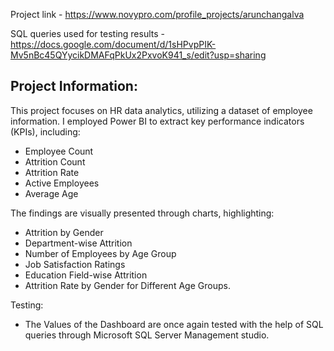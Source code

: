 Project link - https://www.novypro.com/profile_projects/arunchangalva

SQL queries used for testing results - https://docs.google.com/document/d/1sHPvpPIK-Mv5nBc45QYycikDMAFqPkUx2PxvoK941_s/edit?usp=sharing

## Project Information:

This project focuses on HR data analytics, utilizing a dataset of employee information. I employed Power BI to extract key performance indicators (KPIs), including:

- Employee Count
- Attrition Count
- Attrition Rate
- Active Employees
- Average Age

The findings are visually presented through charts, highlighting:

- Attrition by Gender
- Department-wise Attrition
- Number of Employees by Age Group
- Job Satisfaction Ratings
- Education Field-wise Attrition
- Attrition Rate by Gender for Different Age Groups.

Testing:

- The Values of the Dashboard are once again tested with the help of SQL queries through Microsoft SQL Server Management studio.
